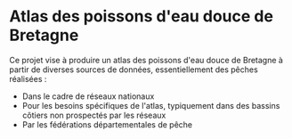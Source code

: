 # Atlas des poissons d'eau douce de Bretagne

Ce projet vise à produire un atlas des poissons d'eau douce de Bretagne à partir de diverses sources de données, essentiellement des pêches réalisées :

- Dans le cadre de réseaux nationaux
- Pour les besoins spécifiques de l'atlas, typiquement dans des bassins côtiers non prospectés par les réseaux
- Par les fédérations départementales de pêche
